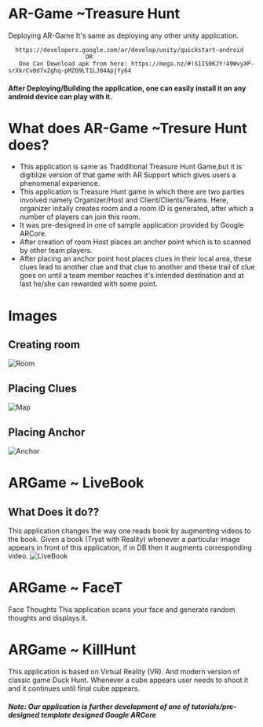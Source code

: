 # AR-Game  ~Treasure Hunt

Deploying AR-Game
  It's same as deploying any other unity application.
  
      https://developers.google.com/ar/develop/unity/quickstart-android
                          OR
       One Can Download apk from here: https://mega.nz/#!S1IS0KJY!49WvyXP-srXkrCv0d7vZghq-pMZO9LT1LJ04ApjYy64
                                  
  
#### After Deploying/Building the application, one can easily install it on any android device can play with it.

# What does AR-Game ~Tresure Hunt does?
  - This application is same as Tradditional Treasure Hunt Game,but it is digitilize version of that game with AR Support which gives users 
  a phenomenal experience.
  - This application is Treasure Hunt game in which there are two parties involved namely Organizer/Host and Client/Clients/Teams.
  Here, organizer initally creates room and a room ID is generated, after which a number of players can join this room.
  - It was pre-designed in one of sample application provided by Google ARCore.
  - After creation of room Host places an anchor point which is to scanned by other team players. 
  - After placing an anchor point host places clues in their local area, these clues lead to another clue and that clue to another and these trail of clue goes on until a team member reaches it's intended destination and at last he/she can rewarded with some point.
# Images

## Creating room 

 ![Room](https://user-images.githubusercontent.com/42675676/76992044-9ed16c80-6970-11ea-80d8-4849c5a83879.jpeg)
 
## Placing Clues
![Map](https://user-images.githubusercontent.com/42675676/76992060-a3962080-6970-11ea-92ad-2e628f5ec4ca.jpeg)

## Placing Anchor
![Anchor](https://user-images.githubusercontent.com/42675676/76992066-a729a780-6970-11ea-8f6f-21e11e31be09.jpeg)



# ARGame ~ LiveBook
## What Does it do??
  This application changes the way one reads book by augmenting videos to the book.
  Given a book (Tryst with Reality) whenever a particular image appears in front of this application, if in DB then it augments corresponding video.
  ![LiveBook](https://user-images.githubusercontent.com/42675676/79630758-b5d2cc80-8171-11ea-96b6-5d490a1e82f1.PNG)

# ARGame ~ FaceT
  Face Thoughts
  This application scans your face and generate random thoughts and displays it.
  
# ARGame ~ KillHunt
  This application is based on Virtual Reality (VR).
  And modern version of classic game Duck Hunt.
  Whenever a cube appears user needs to shoot it and it continues until final cube appears.
  

##### Note: Our application is further development of one of tutorials/pre-designed template designed Google ARCore
